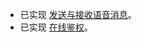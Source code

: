- 已实现 [发送与接收语音消息](!IM-Audio_message_receiving_and_sending)。
- 已实现 [在线鉴权](!IM-online_authentication)。
